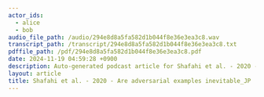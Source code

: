 ```yaml
---
actor_ids:
  - alice
  - bob
audio_file_path: /audio/294e8d8a5fa582d1b044f8e36e3ea3c8.wav
transcript_path: /transcript/294e8d8a5fa582d1b044f8e36e3ea3c8.txt
pdffile_path: /pdf/294e8d8a5fa582d1b044f8e36e3ea3c8.pdf
date: 2024-11-19 04:59:28 +0900
description: Auto-generated podcast article for Shafahi et al. - 2020 - Are adversarial examples inevitable_JP.
layout: article
title: Shafahi et al. - 2020 - Are adversarial examples inevitable_JP
---
```


